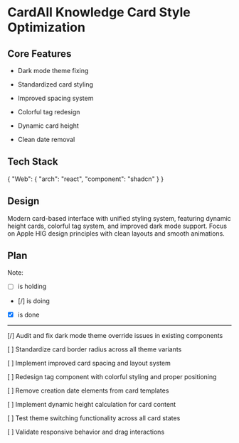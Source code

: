 # CardAll Knowledge Card Style Optimization

## Core Features

- Dark mode theme fixing

- Standardized card styling

- Improved spacing system

- Colorful tag redesign

- Dynamic card height

- Clean date removal

## Tech Stack

{
  "Web": {
    "arch": "react",
    "component": "shadcn"
  }
}

## Design

Modern card-based interface with unified styling system, featuring dynamic height cards, colorful tag system, and improved dark mode support. Focus on Apple HIG design principles with clean layouts and smooth animations.

## Plan

Note: 

- [ ] is holding
- [/] is doing
- [X] is done

---

[/] Audit and fix dark mode theme override issues in existing components

[ ] Standardize card border radius across all theme variants

[ ] Implement improved card spacing and layout system

[ ] Redesign tag component with colorful styling and proper positioning

[ ] Remove creation date elements from card templates

[ ] Implement dynamic height calculation for card content

[ ] Test theme switching functionality across all card states

[ ] Validate responsive behavior and drag interactions

